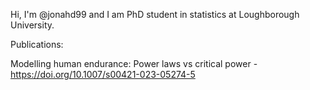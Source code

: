 Hi, I'm @jonahd99 and I am PhD student in statistics at Loughborough University. 

Publications:

  Modelling human endurance: Power laws vs critical power - https://doi.org/10.1007/s00421-023-05274-5








